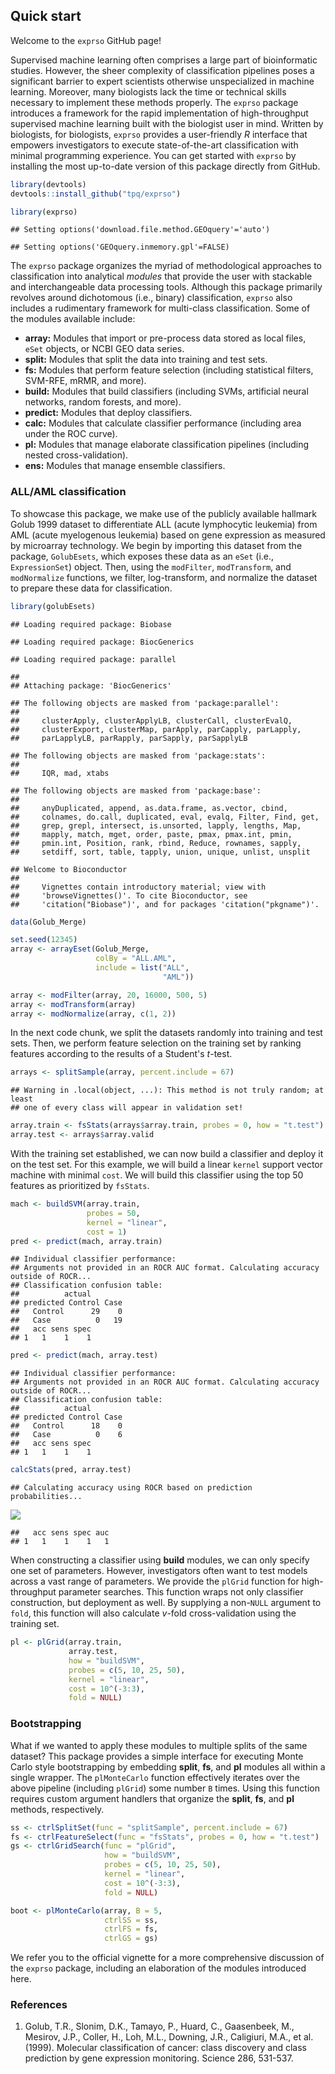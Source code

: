 <!-- README.md is generated from README.Rmd. Please edit that file -->
Quick start
-----------

Welcome to the `exprso` GitHub page!

Supervised machine learning often comprises a large part of bioinformatic studies. However, the sheer complexity of classification pipelines poses a significant barrier to expert scientists otherwise unspecialized in machine learning. Moreover, many biologists lack the time or technical skills necessary to implement these methods properly. The `exprso` package introduces a framework for the rapid implementation of high-throughput supervised machine learning built with the biologist user in mind. Written by biologists, for biologists, `exprso` provides a user-friendly *R* interface that empowers investigators to execute state-of-the-art classification with minimal programming experience. You can get started with `exprso` by installing the most up-to-date version of this package directly from GitHub.

``` r
library(devtools)
devtools::install_github("tpq/exprso")
```

``` r
library(exprso)
```

    ## Setting options('download.file.method.GEOquery'='auto')

    ## Setting options('GEOquery.inmemory.gpl'=FALSE)

The `exprso` package organizes the myriad of methodological approaches to classification into analytical *modules* that provide the user with stackable and interchangeable data processing tools. Although this package primarily revolves around dichotomous (i.e., binary) classification, `exprso` also includes a rudimentary framework for multi-class classification. Some of the modules available include:

-   **array:** Modules that import or pre-process data stored as local files, `eSet` objects, or NCBI GEO data series.
-   **split:** Modules that split the data into training and test sets.
-   **fs:** Modules that perform feature selection (including statistical filters, SVM-RFE, mRMR, and more).
-   **build:** Modules that build classifiers (including SVMs, artificial neural networks, random forests, and more).
-   **predict:** Modules that deploy classifiers.
-   **calc:** Modules that calculate classifier performance (including area under the ROC curve).
-   **pl:** Modules that manage elaborate classification pipelines (including nested cross-validation).
-   **ens:** Modules that manage ensemble classifiers.

### ALL/AML classification

To showcase this package, we make use of the publicly available hallmark Golub 1999 dataset to differentiate ALL (acute lymphocytic leukemia) from AML (acute myelogenous leukemia) based on gene expression as measured by microarray technology. We begin by importing this dataset from the package, `GolubEsets`, which exposes these data as an `eSet` (i.e., `ExpressionSet`) object. Then, using the `modFilter`, `modTransform`, and `modNormalize` functions, we filter, log-transform, and normalize the dataset to prepare these data for classification.

``` r
library(golubEsets)
```

    ## Loading required package: Biobase

    ## Loading required package: BiocGenerics

    ## Loading required package: parallel

    ## 
    ## Attaching package: 'BiocGenerics'

    ## The following objects are masked from 'package:parallel':
    ## 
    ##     clusterApply, clusterApplyLB, clusterCall, clusterEvalQ,
    ##     clusterExport, clusterMap, parApply, parCapply, parLapply,
    ##     parLapplyLB, parRapply, parSapply, parSapplyLB

    ## The following objects are masked from 'package:stats':
    ## 
    ##     IQR, mad, xtabs

    ## The following objects are masked from 'package:base':
    ## 
    ##     anyDuplicated, append, as.data.frame, as.vector, cbind,
    ##     colnames, do.call, duplicated, eval, evalq, Filter, Find, get,
    ##     grep, grepl, intersect, is.unsorted, lapply, lengths, Map,
    ##     mapply, match, mget, order, paste, pmax, pmax.int, pmin,
    ##     pmin.int, Position, rank, rbind, Reduce, rownames, sapply,
    ##     setdiff, sort, table, tapply, union, unique, unlist, unsplit

    ## Welcome to Bioconductor
    ## 
    ##     Vignettes contain introductory material; view with
    ##     'browseVignettes()'. To cite Bioconductor, see
    ##     'citation("Biobase")', and for packages 'citation("pkgname")'.

``` r
data(Golub_Merge)
```

``` r
set.seed(12345)
array <- arrayEset(Golub_Merge,
                   colBy = "ALL.AML",
                   include = list("ALL",
                                  "AML"))
```

``` r
array <- modFilter(array, 20, 16000, 500, 5)
array <- modTransform(array)
array <- modNormalize(array, c(1, 2))
```

In the next code chunk, we split the datasets randomly into training and test sets. Then, we perform feature selection on the training set by ranking features according to the results of a Student's *t*-test.

``` r
arrays <- splitSample(array, percent.include = 67)
```

    ## Warning in .local(object, ...): This method is not truly random; at least
    ## one of every class will appear in validation set!

``` r
array.train <- fsStats(arrays$array.train, probes = 0, how = "t.test")
array.test <- arrays$array.valid
```

With the training set established, we can now build a classifier and deploy it on the test set. For this example, we will build a linear `kernel` support vector machine with minimal `cost`. We will build this classifier using the top 50 features as prioritized by `fsStats`.

``` r
mach <- buildSVM(array.train,
                 probes = 50,
                 kernel = "linear",
                 cost = 1)
pred <- predict(mach, array.train)
```

    ## Individual classifier performance:
    ## Arguments not provided in an ROCR AUC format. Calculating accuracy outside of ROCR...
    ## Classification confusion table:
    ##          actual
    ## predicted Control Case
    ##   Control      29    0
    ##   Case          0   19
    ##   acc sens spec
    ## 1   1    1    1

``` r
pred <- predict(mach, array.test)
```

    ## Individual classifier performance:
    ## Arguments not provided in an ROCR AUC format. Calculating accuracy outside of ROCR...
    ## Classification confusion table:
    ##          actual
    ## predicted Control Case
    ##   Control      18    0
    ##   Case          0    6
    ##   acc sens spec
    ## 1   1    1    1

``` r
calcStats(pred, array.test)
```

    ## Calculating accuracy using ROCR based on prediction probabilities...

![](README_files/figure-markdown_github/unnamed-chunk-8-1.png)<!-- -->

    ##   acc sens spec auc
    ## 1   1    1    1   1

When constructing a classifier using **build** modules, we can only specify one set of parameters. However, investigators often want to test models across a vast range of parameters. We provide the `plGrid` function for high-throughput parameter searches. This function wraps not only classifier construction, but deployment as well. By supplying a non-`NULL` argument to `fold`, this function will also calculate *v*-fold cross-validation using the training set.

``` r
pl <- plGrid(array.train,
             array.test,
             how = "buildSVM",
             probes = c(5, 10, 25, 50),
             kernel = "linear",
             cost = 10^(-3:3),
             fold = NULL)
```

### Bootstrapping

What if we wanted to apply these modules to multiple splits of the same dataset? This package provides a simple interface for executing Monte Carlo style bootstrapping by embedding **split**, **fs**, and **pl** modules all within a single wrapper. The `plMonteCarlo` function effectively iterates over the above pipeline (including `plGrid`) some number `B` times. Using this function requires custom argument handlers that organize the **split**, **fs**, and **pl** methods, respectively.

``` r
ss <- ctrlSplitSet(func = "splitSample", percent.include = 67)
fs <- ctrlFeatureSelect(func = "fsStats", probes = 0, how = "t.test")
gs <- ctrlGridSearch(func = "plGrid",
                     how = "buildSVM",
                     probes = c(5, 10, 25, 50),
                     kernel = "linear",
                     cost = 10^(-3:3),
                     fold = NULL)
```

``` r
boot <- plMonteCarlo(array, B = 5,
                     ctrlSS = ss,
                     ctrlFS = fs,
                     ctrlGS = gs)
```

We refer you to the official vignette for a more comprehensive discussion of the `exprso` package, including an elaboration of the modules introduced here.

### References

1.  Golub, T.R., Slonim, D.K., Tamayo, P., Huard, C., Gaasenbeek, M., Mesirov, J.P., Coller, H., Loh, M.L., Downing, J.R., Caligiuri, M.A., et al. (1999). Molecular classification of cancer: class discovery and class prediction by gene expression monitoring. Science 286, 531-537.

